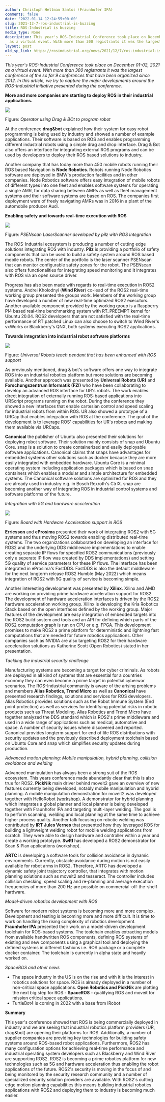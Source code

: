 ```yaml
---
author: Christoph Hellman Santos (Fraunhofer IPA)
comments: false
date: '2022-01-14 12:24:55+00:00'
slug: 2021-12-7-ros-industrial-is-buzzing
title: ROS-Industrial is buzzing
media_type: None
description: This year's ROS-Industrial Conference took place on December 01-02, 2021
  as a virtual event. With more than 300 registrants it was the largest ...
layout: post
old_sp_link: https://rosindustrial.org/news/2021/12/7/ros-industrial-is-buzzing
---
```


*This year's ROS-Industrial Conference took place on December 01-02, 2021 as a virtual event. With more than 300 registrants it was the largest conference of the so far 9 conferences that have been organized since 2012. In this article, we try to capture the major developments around the ROS-Industrial initiative presented during the conference.*

**More and more companies are starting to deploy ROS in their industrial applications.**

![](https://images.squarespace-cdn.com/content/v1/51df34b1e4b08840dcfd2841/8c1dee86-d6ab-44b2-a22e-aeb79be88603/d%26b.png)

Figure: *Operator using Drag & BOt to program robot*

At the conference **drag&bot** explained how their system for easy robot programming is being used by industry and showed a number of example applications. Their software is based on ROS and enables programming different industrial robots using a simple drag and drop interface. Drag & Bot also offers an interface for integrating external ROS programs and can be used by developers to deploy their ROS based solutions to industry. 

Another company that has today more than 450 mobile robots running their ROS based Navigation is **Node Robotics**. Robots running Node Robotics software are deployed in BMW's production facilities and in other companies. Node Robotics software offers easy integration of mobile robots of different types into one fleet and enables software systems for operating a single AMR, for data sharing between AMRs as well as fleet management systems and their software systems are based on ROS. The companies first deployment were of freely navigating AMRs was in 2016 in a plant of the automobile producer Audi.

**Enabling safety and towards real-time execution with ROS**

![](https://images.squarespace-cdn.com/content/v1/51df34b1e4b08840dcfd2841/65822aa0-37a8-4312-8cfb-fc1070a65516/psenscan_bg.jpg)

Figure: *PSENscan LaserScanner developed by pilz with ROS Integration*

The ROS-Industrial ecosystem is producing a number of cutting edge solutions integrating ROS with industry. **Pilz** is providing a portfolio of safety components that can be used to build a safety system around ROS based mobile robots. The center of the portfolio is the laser scanner PSENscan that can monitor configurable safety zones for the robot. The PSENscan also offers functionalities for integrating speed monitoring and it integrates with ROS via an open source driver.

Progress has also been made with regards to real-time execution in ROS2 systems. Andrei Kholodnyi (**Wind River**) co-lead of the ROS2 real-time working group presented the groups work. Members of the working group have developed a number of new real-time optimized ROS2 executors. Another available component provided by the working group is a Raspberry PI4 based real-time benchmarking system with RT\_PREEMPT kernel for Ubuntu 20.04. ROS2 developers that are not satisfied with the real-time performance of RT patched Linux can also choose to switch to Wind River's vxWorks or Blackberry's QNX, both systems executing ROS2 applications.

**Towards integration into industrial robot software platforms**

![](https://images.squarespace-cdn.com/content/v1/51df34b1e4b08840dcfd2841/7f050545-adf4-4695-8379-fffbf3c8e002/URpic.jpg)

Figure: *Universal Robots teach pendant that has been enhanced with ROS support*

As previously mentioned, drag & bot's software offers one way to integrate ROS into an industrial robotics platform but more solutions are becoming available. Another approach was presented by **Universal Robots (UR)** and **Forschungszentrum Informatik (FZI)** who have been collaborating to develop an advanced ROS interface for UR's robots. The work enables direct integration of externally running ROS-based applications into URScript programs running on the robot. During the conference they showed a new interfaces that enable cartesian control and speed scaling for industrial robots from within ROS. UR also showed a prototype of a URCap that enables integration with ROS at the conference. The goal of the development is to leverage ROS' capabilities for UR's robots and making them available via URCaps.

**Canonical** the publisher of Ubuntu also presented their solutions for deploying robot software. Their solution mainly consists of snap and Ubuntu Core. snap is a solution to create containerized and easily deployable software applications. Canonical claims that snaps have advantages for embedded systems other solutions such as docker because they are more easily integrated with embedded hardware. Ubuntu Core is a minimal operating system including application packages which is based on snap containers which enables a modular and simple architecture for embedded systems. The Canonical software solutions are optimized for ROS and they are already used in industry e.g. in Bosch Rexroth's CtrlX. snap are becoming another way of integrating ROS in industrial control systems and software platforms of the future.

*Integration with 5G and hardware acceleration*

![](https://images.squarespace-cdn.com/content/v1/51df34b1e4b08840dcfd2841/243672b2-0c9c-4588-b217-18b5341f87b7/xilinx.png)

Figure: *Board with Hardware Acceleration support in ROS*

**Erricsson** and **eProsima** presented their work of integrating ROS2 with 5G systems and thus moving ROS2 towards enabling distributed real-time systems. The two organizations collaborated on developing an interface for ROS2 and the underlying DDS middleware implementations to enable creating separate IP flows for specified ROS2 communications (previously only a seperate IP flow was created by DDS implementations) and setting 5G quality of service parameters for these IP flows. The interface has been integrated in eProsima's FastDDS. FastDDS is also the default middleware for the next longterm release ROS2 Humble (May 2022) which means integration of ROS2 with 5G quality of service is becoming simple.

Another interesting development was presented by **Xilinx**. Xilinx and AMD are working on providing prime hardware acceleration support for ROS2. The development of hardware acceleration interfaces is driven by the ROS2 hardware acceleration working group. Xilinx is developing the Kria Robotics Stack based on the open interfaces defined by the working group. Major features of the development are easy integration of embedded targets into the ROS2 build system and tools and an API for defining which parts of the ROS2 computation graph is run on CPU or e.g. FPGA. This development promises to make ROS2 a prime platform for deterministic and lightning fast computations that are needed for future robotics applications. Other companies such as NVIDIA are also targeting ROS2 for their hardware acceleration solutions as Katherine Scott (Open Robotics) stated in her presentation.

*Tackling the industrial security challenge*

Manufacturing systems are becoming a target for cyber criminals. As robots are deployed in all kind of systems that are essential for a countries economy they can even become a prime target in potential cyberwar scenarios. The ROS-Industrial community is aware of the arising problems and members **Alias Robotics, Trend Micro** as well as **Canonical** have presented research findings, solutions and services for ROS developers. Alias Robotics provides solutions such as the Robot Immune System (End point protection) as well as services for identifying potential risks in robotic products such as Threat Modeling. Alias Robotics and Trend Micro have together analyzed the DDS standard which is ROS2's prime middleware and used in a wide range of applications such as medical, automotive and space. A number of security issues where discovered and reported. Canonical provides longterm support for end of life ROS distributions with security updates and the previously described deployment toolchain based on Ubuntu Core and snap which simplifies security updates during production. 

*Advanced motion planning: Mobile manipulation, hybrid planning, collision avoidance and welding*

Advanced manipulation has always been a strong suit of the ROS ecosystem. This years conference made abundantly clear that this is also true for ROS2. **PickNik** main driver behind moveit2 gave an overview of new features currently being developed, notably mobile manipulation and hybrid planning. A mobile manipulation demonstration for moveit2 was developed together with HelloRobot ([workshop](https://moveit.ros.org/events/rosworld-2021-workshop/)). A demonstrator for hybrid planning which integrates a global planner and local planner is being developed together with Fraunhofer IPA and targeting multi-layer welding. The goal is to perform scanning, welding and local planning at the same time to achieve higher process quality. Another talk focusing on robotic welding was contributed by **IRT Jules Vernes** that presented how they leveraged ROS for building a lightweight welding robot for mobile welding applications from scratch. They were able to design hardware and controller within a year and create a working prototype. **SwRI** has developed a ROS2 demonstrator for Scan & Plan applications (workshop).

**ARTC** is developing a software tools for collision avoidance in dynamic environments. Currently, obstacle avoidance during motion is not easily available for robot arms in ROS2. Therefore, ARTC has developed a dynamic safety joint trajectory controller, that integrates with motion planning solutions such as moveit2 and tesseract. The controller includes collision checking, speed scaling and re-planning and average execution frequencies of more than 200 Hz are possible on commercial-off-the-shelf hardware. 

*Model-driven robotics development with ROS*

Software for modern robot systems is becoming more and more complex. Development and testing is becoming more and more difficult. It is time to work on handling the rising complexity of robotics development. **Fraunhofer IPA** presented their work on a model-driven development toolchain for ROS-based systems. The toolchain enables extracting models from available handwritten ROS components, defining ROS systems of existing and new components using a graphical tool and deploying the defined systems in different fashions i.e. ROS package or a complete docker container. The toolchain is currently in alpha state and heavily worked on.

*SpaceROS and other news*

* The space industry in the US is on the rise and with it is the interest in robotics solutions for space. ROS is already deployed in a number of non-critical space applications. **Open Robotics and PickNik** are plotting the next big step for ROS - **SpaceROS** - qualifying ROS and moveit for mission critical space applications.
* TurtleBot4 is coming in 2022 with a base from IRobot

**Summary**

This year's conference showed that ROS is being commercially deployed in industry and we are seeing that industrial robotics platform providers (UR, drag&bot) are opening their platforms for ROS. Additionally, a number of supplier companies are providing key technologies for building safety systems around ROS-based robot applications. Furthermore, ROS2 has many configuration options for achieving real-time performance and industrial operating system developers such as Blackberry and Wind River are supporting ROS2. ROS2 is becoming a prime robotics platform for new technologies such as 5G and hardware acceleration thus enabling the robot applications of the future. ROS2's security is moving in the focus of and being monitored by the security research community and a number of specialized security solution providers are available. With ROS2's cutting edge motion planning capabilities this means building industrial robotics applications with ROS2 and deploying them to industry is becoming much easier.


